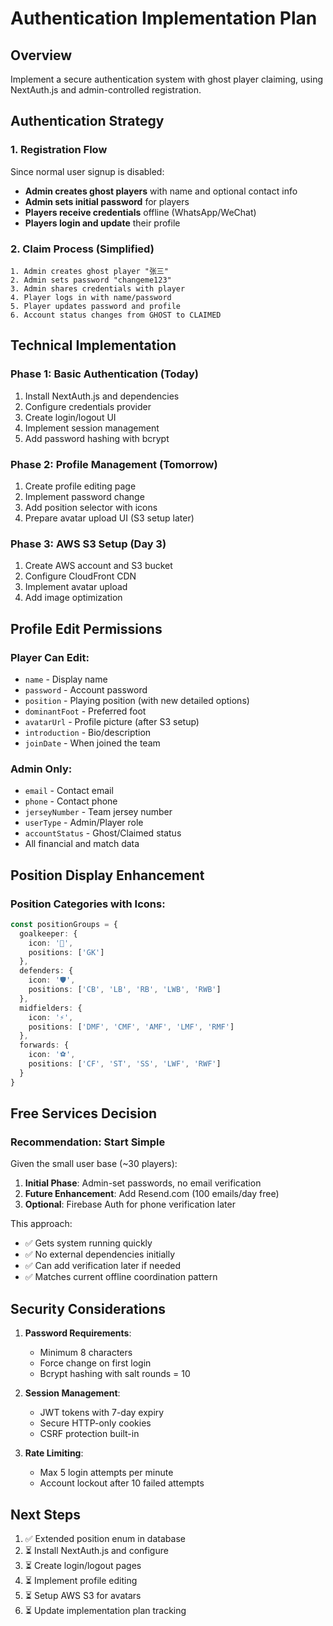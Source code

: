 # Authentication Implementation Plan

## Overview
Implement a secure authentication system with ghost player claiming, using NextAuth.js and admin-controlled registration.

## Authentication Strategy

### 1. Registration Flow
Since normal user signup is disabled:
- **Admin creates ghost players** with name and optional contact info
- **Admin sets initial password** for players 
- **Players receive credentials** offline (WhatsApp/WeChat)
- **Players login and update** their profile

### 2. Claim Process (Simplified)
```
1. Admin creates ghost player "张三"
2. Admin sets password "changeme123" 
3. Admin shares credentials with player
4. Player logs in with name/password
5. Player updates password and profile
6. Account status changes from GHOST to CLAIMED
```

## Technical Implementation

### Phase 1: Basic Authentication (Today)
1. Install NextAuth.js and dependencies
2. Configure credentials provider
3. Create login/logout UI
4. Implement session management
5. Add password hashing with bcrypt

### Phase 2: Profile Management (Tomorrow)
1. Create profile editing page
2. Implement password change
3. Add position selector with icons
4. Prepare avatar upload UI (S3 setup later)

### Phase 3: AWS S3 Setup (Day 3)
1. Create AWS account and S3 bucket
2. Configure CloudFront CDN
3. Implement avatar upload
4. Add image optimization

## Profile Edit Permissions

### Player Can Edit:
- `name` - Display name
- `password` - Account password  
- `position` - Playing position (with new detailed options)
- `dominantFoot` - Preferred foot
- `avatarUrl` - Profile picture (after S3 setup)
- `introduction` - Bio/description
- `joinDate` - When joined the team

### Admin Only:
- `email` - Contact email
- `phone` - Contact phone
- `jerseyNumber` - Team jersey number
- `userType` - Admin/Player role
- `accountStatus` - Ghost/Claimed status
- All financial and match data

## Position Display Enhancement

### Position Categories with Icons:
```typescript
const positionGroups = {
  goalkeeper: {
    icon: '🥅',
    positions: ['GK']
  },
  defenders: {
    icon: '🛡️', 
    positions: ['CB', 'LB', 'RB', 'LWB', 'RWB']
  },
  midfielders: {
    icon: '⚡',
    positions: ['DMF', 'CMF', 'AMF', 'LMF', 'RMF']
  },
  forwards: {
    icon: '⚽',
    positions: ['CF', 'ST', 'SS', 'LWF', 'RWF']
  }
}
```

## Free Services Decision

### Recommendation: Start Simple
Given the small user base (~30 players):

1. **Initial Phase**: Admin-set passwords, no email verification
2. **Future Enhancement**: Add Resend.com (100 emails/day free)
3. **Optional**: Firebase Auth for phone verification later

This approach:
- ✅ Gets system running quickly
- ✅ No external dependencies initially  
- ✅ Can add verification later if needed
- ✅ Matches current offline coordination pattern

## Security Considerations

1. **Password Requirements**:
   - Minimum 8 characters
   - Force change on first login
   - Bcrypt hashing with salt rounds = 10

2. **Session Management**:
   - JWT tokens with 7-day expiry
   - Secure HTTP-only cookies
   - CSRF protection built-in

3. **Rate Limiting**:
   - Max 5 login attempts per minute
   - Account lockout after 10 failed attempts

## Next Steps

1. ✅ Extended position enum in database
2. ⏳ Install NextAuth.js and configure
3. ⏳ Create login/logout pages
4. ⏳ Implement profile editing
5. ⏳ Setup AWS S3 for avatars
6. ⏳ Update implementation plan tracking